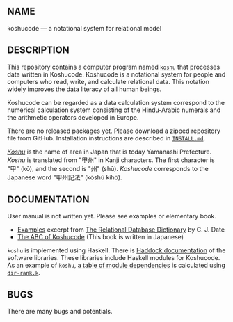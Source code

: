 NAME
----------------------

koshucode — a notational system for relational model


DESCRIPTION
----------------------

This repository contains a computer program named
[`koshu`](baala/calculator/koshu.hs)
that processes data written in Koshucode.
Koshucode is a notational system for people and computers
who read, write, and calculate relational data.
This notation widely improves the data literacy of all human beings.

Koshucode can be regarded as a data calculation system
correspond to the numerical calculation system
consisting of the Hindu-Arabic numerals and
the arithmetic operators developed in Europe.

There are no released packages yet.
Please download a zipped repository file from GitHub.
Installation instructions are described
in [`INSTALL.md`](INSTALL.md).

*[Koshu](http://en.wikipedia.org/wiki/Kai_Province)*
is the name of area in Japan that is today
Yamanashi Prefecture.
*Koshu* is translated from "甲州" in Kanji characters.
The first character is "甲" (kō),
and the second is "州" (shū).
*Koshucode* corresponds to the Japanese word
"甲州記法" (kōshū kihō).



DOCUMENTATION
----------------------

User manual is not written yet.
Please see examples or elementary book.

* [Examples][example] excerpt from [The Relational Database Dictionary][dictionary] by C. J. Date
* [The ABC of Koshucode][abc-of-koshucode]
  (This book is written in Japanese)

`koshu` is implemented using Haskell.
There is [Haddock documentation] of the software libraries.
These libraries include Haskell modules for Koshucode.
As an example of `koshu`, [a table of module dependencies][DIR-RANK-ALL]
is calculated using [`dir-rank.k`][dir-rank].


BUGS
----------------------

There are many bugs and potentials.


[example]:                    https://github.com/seinokatsuhiro/koshucode-example/tree/master/dictionary
[dictionary]:                 http://shop.oreilly.com/product/9780596527983.do
[abc-of-koshucode]:           https://github.com/seinokatsuhiro/abc-of-koshucode/tree/master/draft/english
[Haddock documentation]:      https://seinokatsuhiro.github.io/koshucode/haddock/double.html
[DIR-RANK-ALL]:               baala/import/DIR-RANK-ALL.k
[dir-rank]:                   baala/import/dir-rank.k
